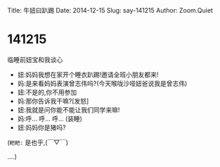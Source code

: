 Title: 牛妞曰趴踢
Date: 2014-12-15
Slug: say-141215
Author: Zoom.Quiet


# 141215

临睡前妞宝和我谈心

- 妞:妈妈我想在家开个睡衣趴踢!邀请全班小朋友都来!
- 妈:是来看妈妈表演曾志伟吗?(今天喉咙沙哑妞爸说我是曾志伟)
- 妞:不是的,你不用参加
- 妈:那你告诉我干嘛?[发怒]
- 妞:我就是问你能不能让我们同学来嘛!
- 妈:呼... 呼... 呼... (装睡)
- 妞:妈妈你是猪吗?


(`粑粑:` 是也乎,(￣▽￣) 

....)

